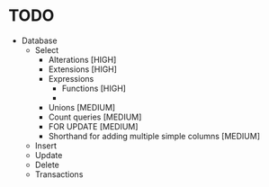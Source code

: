 TODO
====

* Database
  * Select
    * Alterations [HIGH]
    * Extensions [HIGH]
    * Expressions
      * Functions [HIGH]
      * 
    * Unions [MEDIUM]
    * Count queries [MEDIUM]
    * FOR UPDATE [MEDIUM]
    * Shorthand for adding multiple simple columns [MEDIUM]
  * Insert
  * Update
  * Delete
  * Transactions
  